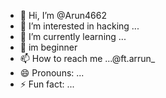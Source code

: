 - 👋 Hi, I’m @Arun4662
- 👀 I’m interested in hacking  ...
- 🌱 I’m currently learning ...
- 💞️ im beginner 
- 📫 How to reach me ...@ft.arrun_
- 😄 Pronouns: ...
- ⚡ Fun fact: ...

<!---
Arun4662/Arun4662 is a ✨ special ✨ repository because its `README.md` (this file) appears on your GitHub profile.
You can click the Preview link to take a look at your changes.
--->
